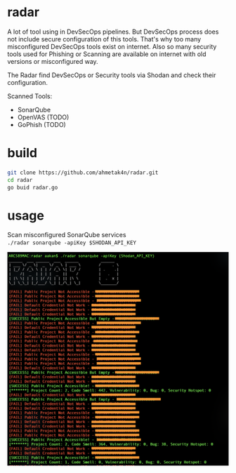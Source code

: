 # radar
A lot of tool using in DevSecOps pipelines. But DevSecOps process does not include secure configuration of this tools. That's why too many misconfigured DevSecOps tools exist on internet. Also so many security tools used for Phishing or Scanning are available on internet with old versions or misconfigured way.

The Radar find DevSecOps or Security tools via Shodan and check their configuration.

Scanned Tools:
- SonarQube
- OpenVAS (TODO)
- GoPhish (TODO)

# build
```bash
git clone https://github.com/ahmetak4n/radar.git
cd radar
go buid radar.go
```

# usage
Scan misconfigured SonarQube services
<br>
`./radar sonarqube -apiKey $SHODAN_API_KEY` 

![how to](https://github.com/ahmetak4n/radar/blob/master/how_to.png)
